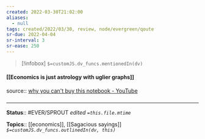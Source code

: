 ```yaml
---
created: 2022-03-30T21:02:00 
aliases:
  - null
tags: created/2022/03/30, review, node/evergreen/qoute
sr-due: 2022-04-04
sr-interval: 3
sr-ease: 250
---
```

> [!infobox]
`$=customJS.dv_funcs.mentionedIn(dv)`

#### [[Economics is just astrology with uglier graphs]] 

source:: [why you can't buy this notebook - YouTube](https://www.youtube.com/watch?v=vTKPA7avpbM)

### <hr class="footnote"/>

**Status**:: #EVER/SPROUT
*edited `=this.file.mtime`*

**Topics**:: [[economics]], [[Sagacious sayings]]
*`$=customJS.dv_funcs.outlinedIn(dv, this)`*
